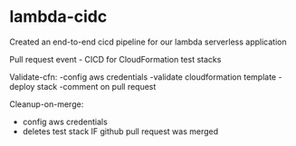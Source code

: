 # lambda-cidc

Created an end-to-end cicd pipeline for our lambda serverless application

Pull request event - CICD for CloudFormation test stacks

Validate-cfn:
-config aws credentials
-validate cloudformation template
-deploy stack
-comment on pull request

Cleanup-on-merge:
- config aws credentials
- deletes test stack IF github pull request was merged
